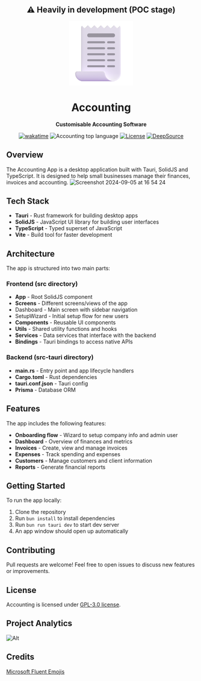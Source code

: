 <div align="center">

  <h2>⚠️ Heavily in development (POC stage)</h2>

  <img height="170x" src=".github/assets/icon.png" />

  <h1>Accounting</h1>

  <p>
    <strong>Customisable Accounting Software</strong>
  </p>

  <p>
    <!-- <a href="https://github.com/lnxcz/accounting/actions"><img alt="CI" src="https://img.shields.io/github/workflow/status/lnxcz/accounting/%F0%9F%94%A5%20CI/main?color=blue&label=%F0%9F%94%A5%20CI%20" /></a> -->
    <a href="https://wakatime.com/badge/user/5a193983-d8c2-4f90-acc2-b1f41cfe8941/project/4b8e9fbd-ea88-4f3b-8b83-776a85214bbc"><img src="https://wakatime.com/badge/user/5a193983-d8c2-4f90-acc2-b1f41cfe8941/project/4b8e9fbd-ea88-4f3b-8b83-776a85214bbc.svg" alt="wakatime"></a>
    <img alt="Accounting top language" src="https://img.shields.io/github/languages/top/lnxcz/accounting">
    <a href="https://opensource.org/licenses/Apache-2.0"><img alt="License" src="https://img.shields.io/github/license/lnxcz/accounting?color=blue" /></a>
    <a href="https://deepsource.io/gh/lnxcz/accounting/?ref=repository-badge}" target="_blank"><img alt="DeepSource" title="DeepSource" src="https://deepsource.io/gh/lnxcz/accounting.svg/?label=active+issues&show_trend=true&token=3xXa6npD95aic4uoRExbchlH"/></a>
  </p>
</div>


## Overview

The Accounting App is a desktop application built with Tauri, SolidJS and TypeScript. It is designed to help small businesses manage their finances, invoices and accounting.
![Screenshot 2024-09-05 at 16 54 24](https://github.com/user-attachments/assets/bb0f3b4c-eb73-4aa6-9654-cd16fe8b02a2)

## Tech Stack

- **Tauri** - Rust framework for building desktop apps 
- **SolidJS** - JavaScript UI library for building user interfaces
- **TypeScript** - Typed superset of JavaScript
- **Vite** - Build tool for faster development

## Architecture

The app is structured into two main parts:

### Frontend (src directory)

- **App** - Root SolidJS component 
- **Screens** - Different screens/views of the app
 - Dashboard - Main screen with sidebar navigation
 - SetupWizard - Initial setup flow for new users
- **Components** - Reusable UI components
- **Utils** - Shared utility functions and hooks
- **Services** - Data services that interface with the backend
- **Bindings** - Tauri bindings to access native APIs

### Backend (src-tauri directory)

- **main.rs** - Entry point and app lifecycle handlers
- **Cargo.toml** - Rust dependencies
- **tauri.conf.json** - Tauri config 
- **Prisma** - Database ORM

## Features

The app includes the following features:

- **Onboarding flow** - Wizard to setup company info and admin user
- **Dashboard** - Overview of finances and metrics
- **Invoices** - Create, view and manage invoices
- **Expenses** - Track spending and expenses
- **Customers** - Manage customers and client information
- **Reports** - Generate financial reports

## Getting Started

To run the app locally:

1. Clone the repository
2. Run `bun install` to install dependencies
3. Run `bun run tauri dev` to start dev server
4. An app window should open up automatically

## Contributing

Pull requests are welcome! Feel free to open issues to discuss new features or improvements.

## License

Accounting is licensed under [GPL-3.0 license](./LICENSE).

## Project Analytics

![Alt](https://repobeats.axiom.co/api/embed/d93a104357975a3d30a2e4d93b388c6fec7c9cf2.svg "Repobeats analytics image")

## Credits

[Microsoft Fluent Emojis](https://github.com/microsoft/fluentui-emoji)
